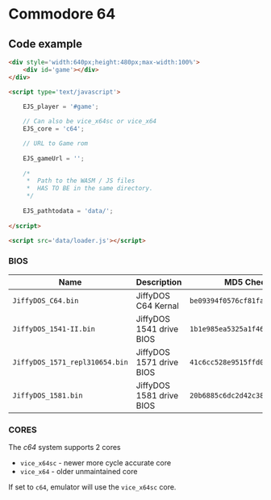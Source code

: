# Commodore 64

## Code example

```html
<div style='width:640px;height:480px;max-width:100%'>
    <div id='game'></div>
</div>

<script type='text/javascript'>

    EJS_player = '#game';
    
    // Can also be vice_x64sc or vice_x64
    EJS_core = 'c64';

    // URL to Game rom
     
    EJS_gameUrl = '';
    
    /*
     *  Path to the WASM / JS files
     *  HAS TO BE in the same directory.
     */
    
    EJS_pathtodata = 'data/';
    
</script>

<script src='data/loader.js'></script>
```

### BIOS

| Name | Description | MD5 Checksum |
|------|--------------|-------------|
| `JiffyDOS_C64.bin`             | JiffyDOS C64 Kernal      | `be09394f0576cf81fa8bacf634daf9a2` |
| `JiffyDOS_1541-II.bin`         | JiffyDOS 1541 drive BIOS | `1b1e985ea5325a1f46eb7fd9681707bf` |
| `JiffyDOS_1571_repl310654.bin` | JiffyDOS 1571 drive BIOS | `41c6cc528e9515ffd0ed9b180f8467c0` |
| `JiffyDOS_1581.bin`            | JiffyDOS 1581 drive BIOS | `20b6885c6dc2d42c38754a365b043d71` |

### CORES

The *c64* system supports 2 cores
- `vice_x64sc` - newer more cycle accurate core
- `vice_x64` - older unmaintained core

If set to `c64`, emulator will use the `vice_x64sc` core.
